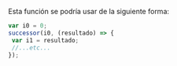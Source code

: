 Esta función se podría usar de la siguiente forma: 

```javascript
var i0 = 0;
successor(i0, (resultado) => {
 var i1 = resultado;
 //...etc...
});
```
